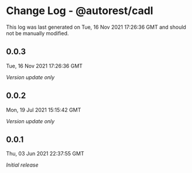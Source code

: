# Change Log - @autorest/cadl

This log was last generated on Tue, 16 Nov 2021 17:26:36 GMT and should not be manually modified.

## 0.0.3
Tue, 16 Nov 2021 17:26:36 GMT

_Version update only_

## 0.0.2
Mon, 19 Jul 2021 15:15:42 GMT

_Version update only_

## 0.0.1
Thu, 03 Jun 2021 22:37:55 GMT

_Initial release_

